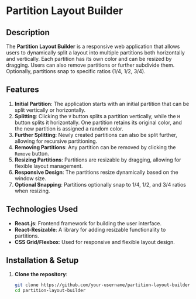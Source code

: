 # Partition Layout Builder

## Description

The **Partition Layout Builder** is a responsive web application that allows users to dynamically split a layout into multiple partitions both horizontally and vertically. Each partition has its own color and can be resized by dragging. Users can also remove partitions or further subdivide them. Optionally, partitions snap to specific ratios (1/4, 1/2, 3/4).

## Features

1. **Initial Partition**: The application starts with an initial partition that can be split vertically or horizontally.
2. **Splitting**: Clicking the `V` button splits a partition vertically, while the `H` button splits it horizontally. One partition retains its original color, and the new partition is assigned a random color.
3. **Further Splitting**: Newly created partitions can also be split further, allowing for recursive partitioning.
4. **Removing Partitions**: Any partition can be removed by clicking the `Remove` button.
5. **Resizing Partitions**: Partitions are resizable by dragging, allowing for flexible layout management.
6. **Responsive Design**: The partitions resize dynamically based on the window size.
7. **Optional Snapping**: Partitions optionally snap to 1/4, 1/2, and 3/4 ratios when resizing.

## Technologies Used

- **React.js**: Frontend framework for building the user interface.
- **React-Resizable**: A library for adding resizable functionality to partitions.
- **CSS Grid/Flexbox**: Used for responsive and flexible layout design.

## Installation & Setup

1. **Clone the repository**:
   ```bash
   git clone https://github.com/your-username/partition-layout-builder.git
   cd partition-layout-builder
   ```
